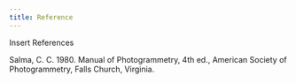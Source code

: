 ```yaml
---
title: Reference
---
```


Insert References


Salma, C. C. 1980. Manual of Photogrammetry, 4th ed., American Society of Photogrammetry, Falls Church, Virginia.
